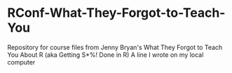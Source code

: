 # RConf-What-They-Forgot-to-Teach-You
Repository for course files from Jenny Bryan's What They Forgot to Teach You About R (aka Getting S*%! Done in R)
A line I wrote on my local computer
